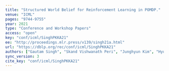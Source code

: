 ```yaml
---
title: "Structured World Belief for Reinforcement Learning in POMDP."
venue: "ICML"
pages: "9744-9755"
year: 2021
type: "Conference and Workshop Papers"
access: "open"
key: "conf/icml/SinghPKKA21"
ee: "http://proceedings.mlr.press/v139/singh21a.html"
url: "https://dblp.org/rec/conf/icml/SinghPKKA21"
authors: ["Gautam Singh", "Skand Vishwanath Peri", "Junghyun Kim", "Hyunseok Kim", "Sungjin Ahn"]
sync_version: 3
cite_key: "conf/icml/SinghPKKA21"
---
```

